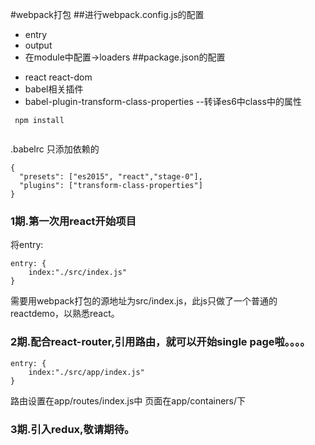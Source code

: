 #webpack打包
##进行webpack.config.js的配置
+ entry
+ output
+ 在module中配置->loaders
##package.json的配置
* react react-dom
* babel相关插件
* babel-plugin-transform-class-properties  --转译es6中class中的属性
```
 npm install
 
```
.babelrc 只添加依赖的
```
{
  "presets": ["es2015", "react","stage-0"],
  "plugins": ["transform-class-properties"]
}
```
### 1期.第一次用react开始项目
将entry:
```
entry: {
    index:"./src/index.js" 
}
```
需要用webpack打包的源地址为src/index.js，此js只做了一个普通的reactdemo，以熟悉react。
### 2期.配合react-router,引用路由，就可以开始single page啦。。。。
```
entry: {
    index:"./src/app/index.js" 
}
```
路由设置在app/routes/index.js中
页面在app/containers/下
### 3期.引入redux,敬请期待。

